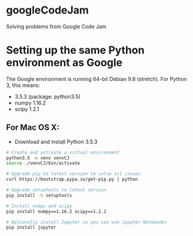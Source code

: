 # googleCodeJam
Solving problems from Google Code Jam

# Setting up the same Python environment as Google
The Google environment is running 64-bit Debian 9.8 (stretch). For Python 3, this means:
- 3.5.3 (package: python3.5)
 - numpy 1.16.2
 - scipy 1.2.1

## For Mac OS X:
- Download and install Python 3.5.3
```bash
# Create and activate a virtual environment
python3.5 -m venv venvCJ
source ./venvCJ/bin/activate

# Upgrade pip to latest version to solve ssl issues
curl https://bootstrap.pypa.io/get-pip.py | python

# Upgrade setuptools to latest version
pip install -U setuptools

# Install numpy and scipy
pip install numpy==1.16.2 scipy==1.2.1

# Optionally install Jupyter so you can use Jupyter Notebooks
pip install jupyter
```
